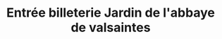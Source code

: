 ---
title: "Entrée billeterie Jardin de l'abbaye de valsaintes"
url: /simiane-la-rotonde/entree-billeterie-jardin-de-labbaye-de-valsaintes/
shop: Tickets
---